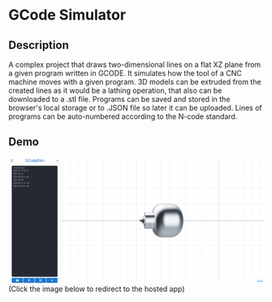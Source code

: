 # GCode Simulator

## Description
A complex project that draws two-dimensional lines on a flat XZ plane from a given program written in GCODE.
It simulates how the tool of a CNC machine moves with a given program.
3D models can be extruded from the created lines as it would be a lathing operation, that also can be downloaded to a .stl file.
Programs can be saved and stored in the browser's local storage or to .JSON file so later it can be uploaded.
Lines of programs can be auto-numbered according to the N-code standard.

## Demo
[![GCodeSim screen](./public//GCodeSim.png)](https://gcodesim.netlify.app)
(Click the image below to redirect to the hosted app)

